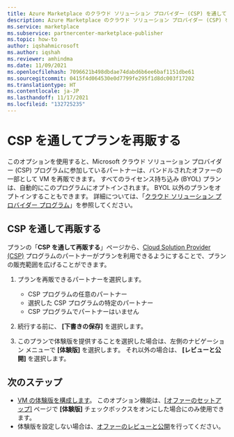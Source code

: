 ```yaml
---
title: Azure Marketplace のクラウド ソリューション プロバイダー (CSP) を通してプランを再販する
description: Azure Marketplace のクラウド ソリューション プロバイダー (CSP) を通してプランを再販する
ms.service: marketplace
ms.subservice: partnercenter-marketplace-publisher
ms.topic: how-to
author: iqshahmicrosoft
ms.author: iqshah
ms.reviewer: amhindma
ms.date: 11/09/2021
ms.openlocfilehash: 7096621b498dbdae74dabd6b6ee6baf1151dbe61
ms.sourcegitcommit: 0415f4d064530e0d7799fe295f1d8dc003f17202
ms.translationtype: HT
ms.contentlocale: ja-JP
ms.lasthandoff: 11/17/2021
ms.locfileid: "132725235"
---
```

# <a name="resell-your-offer-through-csp"></a>CSP を通してプランを再販する

このオプションを使用すると、Microsoft クラウド ソリューション プロバイダー (CSP) プログラムに参加しているパートナーは、バンドルされたオファーの一部として VM を再販できます。 すべてのライセンス持ち込み (BYOL) プランは、自動的にこのプログラムにオプトインされます。 BYOL 以外のプランをオプトインすることもできます。 詳細については、「[クラウド ソリューション プロバイダー プログラム](cloud-solution-providers.md)」を参照してください。

## <a name="resell-through-csp"></a>CSP を通して再販する

プランの「**CSP を通して再販する**」ページから、[Cloud Solution Provider (CSP)](https://azure.microsoft.com/offers/ms-azr-0145p/) プログラムのパートナーがプランを利用できるようにすることで、プランの販売範囲を広げることができます。

1. プランを再販できるパートナーを選択します。

    - CSP プログラムの任意のパートナー
    - 選択した CSP プログラムの特定のパートナー
    - CSP プログラムでパートナーはいません

1. 続行する前に、 **[下書きの保存]** を選択します。
1. このプランで体験版を提供することを選択した場合は、左側のナビゲーション メニューで **[体験版]** を選択します。 それ以外の場合は、 **[レビューと公開]** を選択します。

## <a name="next-steps"></a>次のステップ

- [VM の体験版を構成します](azure-vm-test-drive.md)。 このオプション機能は、[[オファーのセットアップ]](azure-vm-offer-setup.md#test-drive-optional) ページで **[体験版]** チェックボックスをオンにした場合にのみ使用できます。
- 体験版を設定しない場合は、[オファーのレビューと公開](review-publish-offer.md)を行ってください。
